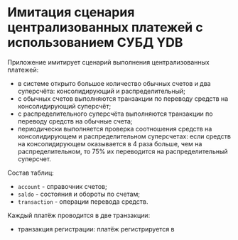 # Имитация сценария централизованных платежей с использованием СУБД YDB

Приложение имитирует сценарий выполнения централизованных платежей:
* в системе открыто большое количество обычных счетов и два суперсчёта: консолидирующий и распределительный;
* с обычных счетов выполняются транзакции по переводу средств на консолидирующий суперсчёт;
* с распределительного суперсчёта выполняются транзакции по переводу средств на обычные счета;
* периодически выполняется проверка соотношения средств на консолидирующем и распределительном суперсчетах: если средств на консолидирующем оказывается в 4 раза больше, чем на распределительном, то 75% их переводится на распределительный суперсчет.

Состав таблиц:
* `account` - справочник счетов;
* `saldo` - состояния и обороты по счетам;
* `transaction` - операции перевода средств.

Каждый платёж проводится в две транзакции:
* транзакция регистрации: платёж регистрируется в 